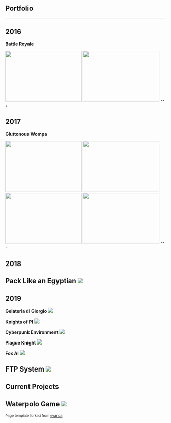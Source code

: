 ## Portfolio
---
## 2016
**Battle Royale**

<img src="images/dummy_thumbnail.jpg" width="240" height="160"/>
<img src="images/dummy_thumbnail.jpg" width="240" height="160"/>
---

## 2017
**Gluttonous Wompa**

<img src="images/dummy_thumbnail.jpg" width="240" height="160"/>
<img src="images/dummy_thumbnail.jpg" width="240" height="160"/>
<img src="images/dummy_thumbnail.jpg" width="240" height="160"/>
<img src="images/dummy_thumbnail.jpg" width="240" height="160"/>
---

## 2018
**Pack Like an Egyptian**
<img src="images/dummy_thumbnail.jpg?raw=true"/>
---

## 2019
**Gelateria di Giorgio**
<img src="images/dummy_thumbnail.jpg?raw=true"/>

**Knights of PI**
<img src="images/dummy_thumbnail.jpg?raw=true"/>

**Cyberpunk Environment**
<img src="images/dummy_thumbnail.jpg?raw=true"/>

**Plague Knight**
<img src="images/dummy_thumbnail.jpg?raw=true"/>

**Fox AI**
<img src="images/dummy_thumbnail.jpg?raw=true"/>

**FTP System**
<img src="images/dummy_thumbnail.jpg?raw=true"/>
---

## Current Projects
**Waterpolo Game**
<img src="images/dummy_thumbnail.jpg?raw=true"/>
---
<p style="font-size:11px">Page template forked from <a href="https://github.com/evanca/quick-portfolio">evanca</a></p>
<!-- Remove above link if you don't want to attibute -->